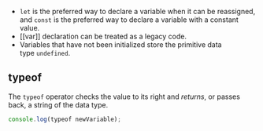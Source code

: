 - `let` is the preferred way to declare a variable when it can be reassigned, and `const` is the preferred way to declare a variable with a constant value.
- [[var]] declaration can be treated as a legacy code.
- Variables that have not been initialized store the primitive data type `undefined`.

## typeof

The `typeof` operator checks the value to its right and _returns_, or passes back, a string of the data type.

```js
console.log(typeof newVariable);
```